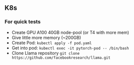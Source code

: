 ## K8s

### For quick tests

- Create GPU A100 40GB node-pool (or T4 with more mem)
- Give little more memory (~200GB)
- Create Pod: `kubectl apply -f pod.yaml`
- Get into pod: `kubectl exec -it pytorch-pod -- /bin/bash`
- Clone Llama repository `git clone https://github.com/facebookresearch/llama.git`